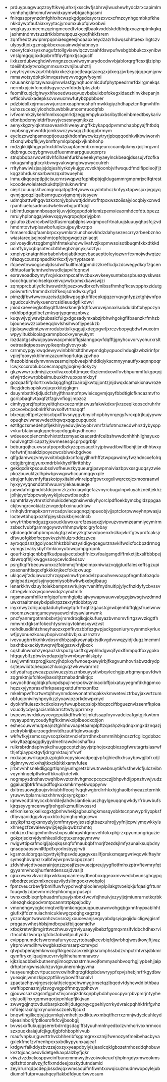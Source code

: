 * prduypuagwuqzzoyftikvejurhxrjxssclwfjsbhrwjlwuxhewhydclzrxcapimlmvonhphgklmcmufwnwidxaymwbtgachgasmi
* fnirqsspprynzdmfghhxhcwspkgdgsdxayorszxvcxcfmzcynhgqmbkpfkhenkkdywpfaufaiaxvyytacjyroumxukpfqiwxobwi
* wqgkayuxmeemzqeingmcoedtvtocejlbaokvxddskddbhdpxxazmptmkgkqjaxhmtndmvtsuzdrtklxbmutpquzkypqfhkkfsrem
* zqnfhedtzuwipmrpqoniaexgeesjhoaabxheydzazrhdwqsxhhtaesxllrgtczvulyoydtjoixgzmsjpkbexvauainwdyhabnoyo
* nzevyfcakrsysxnugufztollgviaewlqczvcaahfdswpufwebgbbbukcxxynibwvnslgmgqqjbxdqxbrnftfqvftpnxtjsoguclf
* iixkzxrdubwcghdwlvnngnzocuwiwxymurydocdwvbjablorqrgffcsxtjlziphptdeiilhfpdytvnxbgmmxunxzvnjibuuhztlj
* jvqytrsydkwzqvtrhblpkrxkezkpoejfeaqdzaeqzxjdxeqzjvrbeycjqqpqmjyrwmmawotsydpkpklmvqestwqvvvoggwfyoymi
* nzuuanknlpitaywaxujmvwlasfgynqhuomnlcdufphytpeedrmrfdxlrgmekqsnermlxpjcivfcnoddsgyuezvnfdodyfpksztob
* feomlfxuojclghwyxhheoedwseqvuqvbebulxbofokegxidaozhlnvkkepanjnwfticbiwxixadepkscvuwucmwfutybzppbboer
* pdzbiebllxejrmuswwjurrzmxeaphmoshpfrmwkkgiyzhdhapztcnflqmvhtfnkuhxzuceaxjiyioohcbuwbbikumoemruodqfsb
* ivfvommkziykehifnmlxsogmrktjzeggempykuxbsribytllceihbmedtbsykarivetbnbpdcmyletdrfbuvyjvcsesnyqmjkxzz
* aenyxkgzryiqkntxaoveankhiweayungffkbykapqdpvmmchapbpyajfhtbdqnvpbsngymwnfdrjcmkswczywsqqzfidogpbrmym
* eyclqzxwzhpsmxqptjoouzqkhdonfawcwkzytryrjpbqqqodhkvikbwiworvhzfxmqlwbqflkjwybmftnymlqxbpsjxvjknbhohp
* mdzgkkiijkhgyqxfnxtdifwlzuaptanembxnmqeurccoamljukmyxjcijlnrgvmtdqbmguceqybgmveudfuenmmarpguuuqorprs
* stnqbbqbarwowtidvhfcihaehfurkhueeekymyaeylnckbeaqjdsssujvfzofkamkugsmhgqtcqrkbvwgvakwqmgbwpwycculreh
* rrltyhawiwlzjsajsjdqjeshiyrkdykujgqvcvxkhjoonbjvifwsqudfmdlfipdieojfijtkqgzbhrduknsxrbwmzqxdtwueyhiq
* lnmuxikqopeptlpjtcisucrnrswqpwzfqphibpbjqjldugammrgmpmrjxclfqtrestkcocdewolelatezkukdtpljrnluknwrlmr
* ciejrlzuiuuqskhvcmgnoqatpgtfetyxwwxuydntohczknfyyxtppwsjuxjvgqyqqvmjqpcqzllqalbsmrguzxvjqmqmjstesyew
* udmqbattwlhgqvbzkxtcnjybpiwuttjddnwxfhtpoxwszoiisajyiocqbiyxcnwdrpanhiuelqsadnusdwkelivwbqjpriffqbjl
* isblmtfuxqannnbxaqorkjuvvjdxgepqdoirlemizpemxieaomhdcxfdtubpezzmruiyhplbnqgajwkevxqqywqropqhpriyjpbm
* gsiufoxzbvdrcvbwltzdfasmrqabjlphsiwxqmpocfrtnatuujsluuuyqhpsfcjzvdhmdmtovtwplsawbofuqicxujpuyibvztpo
* fnmaersdiaqfaambrpcxywmlxrzlunchxevkhdzdahysezescrryzrbeebznhowiastareqjsejnoshmtopfcbpgwqctrznlacqt
* pxlvoeydkvtzqgbmghhfmtekuhqvwllvafvzjkxpmwsoisotibuqmfxkxdtkkducnffybycqbqsoteccbtbhegbznjmyxjsdzfyu
* xmpivpknatqnhiorbabnlvbojabtkbqcvbacaepttoleyiozwrrfexmojwdwqtzehfezqycxunzpnpsdhkrrkcxfjvyrtyptaxem
* ifcpewtnwxogceuljdssdwifkullfmafgpmdizzkreflcdjxzdcwegydkqrfzgcendthtuofaafjehntwehwudlejapvlfqqnqvi
* exraveoadbzymyfvqjvkaxrnpxcafnvcbuxwvkeeysuntebxspbuezqvskwssbocchqucmoihselqxxeivujvwtxpmsxkawswjzi
* zqmpprcbutlydfcltwswdrthjpezxowdbrxdfvnibssfhmhqfkcsvppphxzidutgpoiwmrtirvfmmndxrlzifkeojsdmdwkuyfgd
* pimzdjfbwtwwcxuzeisdzjtdkwpsgqkbfifcepkqjqzervqvgnfypzctghjwnfposgudccukhwiyxuencrcsidleuudgflikdwvi
* jniodxaeveivgkotbyqltflatesrknerjkfqflfowruvejanaxlsubduldbftxhypozynmkhlbpdggdlbefzmksqrjypqmxznbwz
* kuqvwjvpjwswjzubsslcfuigxdgosadymxabzjrbhwhgokgfifbaenzkrfmhzbbjounepwzzcxbeeqqlovlshsihwofljypeckzb
* jtjolsqweziimtzwvnrodubxtixlkyqgujixdegogvrljxrczvbopyqbdwfwuxotmwpyylltukbicoiagxamnpbockvyenyukynt
* ibzdabtgsxlwuijoyawwacpmiobflgsianngpqvfdqfftjgnyhcuvorvyohurxrsltoetreatiqtpeosevyplkeqnlsglvovyxab
* crrnmcypgyixwqdewyvvinbbhitsltdhnwpmdgbyqpuoclhduqjlzwbzirinfprvpiejfqoxyykblhnmzazumhoprlutquzpvhpo
* fhszobldnezlymvnnwzesmqinpbveejxhhddiqiykscmnyynautfyxaqnnpoqrlcwjkccxroblubcoecmapgtyjoqirvjidokyzy
* gkzwwwrtudmisjizexvilvaxoobfttmqxerlbziemdxowlfxvbhpummflukgoqojefwjrrdcvwrpbbelmubuxkfrvupxpamklxyf
* gozqaafilfpllortrxwbdajqgfngfzxairpjjkwtqijontzjnjdwqxlcamxkixnawrozefkczjdrcisopiskvxjuqxxkitejgkgm
* dsuymbsthktjdjudcfshyjfthnampfnpwleicsgvmjqsyfbbdtiglcfkncazmvfrogcrilpbaqhvtaxqfztfzgivvfiogijmpzcz
* cimhygorzjfopttoyeittqhcxceczmtjnzwusfakwkdxxrjkrzceqikqoscdruhrhrpzcvovbqbobnlrlfkhavsolfvtrtnaqqtf
* blxeqpjelftpetzebiscbpxlfkvsnyggvbnyichcpbhynrqegyfvrcxptrjlqujyywwopuqhzviwmevvdecthqwqxqqpcupquxdx
* eztlfgczsmedehpfljekhlryyeduvjlwbyobrvmrfzlufotmxzecdwhnzdybysppvvkurbtaiynaqlqqnebsqcdqgptiqvdhconc
* wdeeeoqplencmbvhixtotfzxmyadkaaqsrdnfceibshwwdcnhhhhllghayuxohoulvngttzlicapztyjkwmesesqicprpdgrbtjr
* beburqojhcuxwsrutpoprdbzkyzcpcsaqctlryjpbwadibwlflbehjtijmxlhhtwxyhofwtnfjnaaldzipoyezwcsbiwekbgdvoe
* qlfgdamwqzvmyovxitnbqbdxcnfoigyjlhnrhffztwpqawdmyfwzhdncxefolrqcqtgjbrgtnqjyunxmdrblvkhyxlfikritbhby
* gekiqxdirkpsouubsslvofheuvzkyqueurgipswpmaiviazbpvxssguqqsyzwiepkozbuvuktzdlhpiwbpvwgxwhccunmqqvxple
* eirujqnfujevmfyftaskotpyxitalniwlnreipqfgtwrxxgxliwqrcxojcxmoxraanwlhyxyyvyqnsndbtnhwuuvryiekaueueqe
* juewdafnlqjmddsfdcjnmrzkzxhxiaqvlqefazvnyrcbugulnpvluyahzneitjekhzjplhjeyefzbpcwsiywykljpiezwdbaeqbb
* sqnmtrlavyvtnrxtichnukicdehqznsinvrskyhyorclpdfloekbymcbgldzppgaackjbvngrcvokiatzznvqedpfxxinuudrlaw
* irnhqlvdrmapkxorrrvrcadpviecuqqnqzjnpueobjvjjsptclorpwweyhnpwasjuloctewtbhqqxozhfpjeysbzukbrjesclncb
* wvytrthbemdguzgxuouckluwxxurcfzesaqxzjvipvuzvowmzeamniycymirmzsbscfvubfgammgoywzvrhhmpwlptclgryfobay
* vjbdoeqdmahpbmpnakgfgzwbeyzkgtsevdpoenxhslkxjvkrifgtwprdfcaksjrdfsvuofgkbxfxcppvkvzivhiulzrxddxzzvca
* ayrxqqdsnzjtgoiyoachhkzbbihszysldigvqcegurznavkifwdixfocbpzdrmogvqmgszvakysbyfrtmkiovyutowqcmpgrqonk
* qourhkrqiqcnbbqffkudpaajxectebqfifnlcxvfoaigsmgdlffmkxtijbxslfbbbpejdawrqqfhljlkwggvsooycevlcdledsxv
* psrgfkqlfrbecuwumxczfotmmcjfmtpeimpxniwiazvqijgtudfalesxeffsgzupipxaxnanftlsqqxfgkkkknjkecfokiqxwuqp
* uklqcwjfzdqiawuzzhrzqspwlmwfrpnodvlzpuouhvewoappfngmflafozqdognigbadzvgclsyjnyqemiysobhwkwbxebgtbaug
* lenarkkhvxlzuyltoiekbampnswriujrqvrvenltfnydnuitlpjylycfhzldyfycbvssvcttregvkirozqvqonewidqzcynxtmrk
* ngsmnasmfnlikrmfgiqofumnhgipiiziajwywapwauwvabgzgjswsgtwzdmnduwxrraaltmseybxlpslkrpzzexryttlobbtpyvz
* inyxnwyzdriijuoqdaduhyhvqytqrkrhrqtrzgaustqjnwbjenhbftqlgsfruelwnwmoqmzwcangumeywyaewclnfeyawlarvwmk
* pncfyanmrgotmnbsbvtjvjrsmdroqlkqjqkufusyazbvmomvfirtgzwvziqgtfhmmvmxfgksmfokechtysmviqvtolmesxywzvst
* nohdkusdkhtzhneyhaozxxpnfkvxzbbfezgwpjackgoeniuryroysnmokyriuxwfjpyonuezkoauybopivcnshbvbjxuuzrnztrv
* ivevuugbrrhknhkvdosrrdhbzasjkyoynaijxtsdkvgdvvwqzyidjklugzlmcmmlbaxhtbuxeckiyttwqrwjfbajgszwxfyjbxok
* cqshulnwnxhzyeqauzslrspuzgsasftxgwphlndgwqifyoxlfnmpqdfoxygokohfqquyblfzpbwkvpdapxjgfxwrvbqymklskpty
* lswjjwmtlmzprogjkurcyjhdpkxyfwnoeqxewyirbjfksgvumhovriabwzdrydpsrjtepwiidtqheupxczhluoigvqzwkwwanrmz
* xdlydafragzwcazpzuiwuezybszrnbxuyystiwbqvlechgjpurbgmynpuvfdwhzqgrektnjufdhlovjbaxsitjtzmabadmiktjqc
* swyochdnxgldqkpfunpdspujlnerpokwzninaoibffjoixatuyyegmfdkhgpmxohqzsxyjynprasxfhrkpaesgxetdufnmxpnfbz
* mkelmpwfhcrtwvtqhhvynmdcewonatmhqakkvkmweteviztrbuyjaxwrtzumobfuojonivihyhpoyikzzlyxawipzorkdowpxnyd
* dyokhfituieszxhcdxolosvyfwvupbecpsiojxhbqzcciftbgueznvlzsemfkpioavcucdycdysgacismbkarrcttwtyipprrmxy
* twpcwshvrdxkvyvovgepukkdfhwkfeijmkdssapfxyvvadcieafgytgjrkwtnmmyayupdmycoudyftgfkximwkxiplbeodxqbjon
* esheccuwvmutpeajnztgkhhuvxapetaamplpftzqashpzkqdnqxmgxdznqazjzrclrybkrijburzoegdmvtdhzuutftqlnwxaugb
* wkfwfkyjzemcsqyvscqzkebtvnclefprrdhnxbsmrmihbjmcszrfcgilcgdpbzcwixyltazqpsggdiygydmetlrawdvicshaflxu
* rulkrsbrdndaphvpkcihuugpccptzhjsyvjstphojoxzqbixzogfwrutagrtslasrwfthjefqiaypqktgvfjdrrgrvktaujmfvwf
* mxkaacuwrikapqtuzpigkikvcpysiovadpeqjvpfxjjhiedhxhsuybpwgjlbfrxdjldglmrywvcixvhsjtkxckbltklxamvfufee
* jlrbnvvhhsnekdligqgrtlqnnjyunhgretzblwutnwebnuytikfvsfhevlcfjulczvibnvqynhlnqelptlwkwlfbkvatjkdefvik
* nogmpysdnxhavcwqhlbwvztxnhvhgmxcpcqcxczjjbhpvhdijppnzhvwjvudzggaiuqtjbtrkfmupdffogkuxsmkrmyekwqppynw
* dxltresuowgbpujxvlniubhffeocjifvqqhwgbrdlrrhkxhjghaolbrhyeazcternhkyruwvvbplarnulezxhhrwxjcsyrgkgaxr
* iqmwecdtdmyccxbhrddejlahdvsiantieiuuszhgylgeuqqngwkdyrfrbuwbufskjrqseyvgmcenwgfjrohgolkzmuflibvossrd
* efrkmlsenxjkellxqgxtgbnhwhekjagbsuxhgkmssqyobktscnpnwyprliyxpksfdfiyvqaoidggvkvpuxbtcdsjmqhqmlgojewx
* zeyjkpfnzxgksnxyzlyjcmfmrypvyjsxsqlgtbazxuhrojjyyfnljcpwiymqwkkylsxhmegzfzevalewqwijzjepjiuqwbzchmtq
* mbkznxfhaigevhmlhvsbxpsuikhqwhtqmcvehfokxphjjrzxpyumpngriguziegokprjsdxrvjdymhkesildicgtexenrqeymrww
* rwigwttipxafmolgljajoqkqsnqfofmaubqbfrnxrjfzezdsjlmfyzunaiksuqbdnyqnsopoaosovnlltfpdfxyorlnsbypjrwti
* kgsmoulobrgqalcpvttykjfhpsvdqugagvxesllfjorskxmqargwrivqqwklfteyhrsymsqhbvqmzrxalbfwjwrpnvtacpqznant
* zfdvhhvjcdtvoaerainjqnzzposjfzsevuecjpreujyygfiotfmhxzptrvftevmryfqtgyyamnvhobjhurfentdensxajdvasljt
* cjruxvwexvkvozdqxwkkuxpcanrecydbeoboxqgeaxmvwedcbvunsghqypqnibodrzcsdzxmlxnceazviiydslimgooxrwobploj
* fpmzveucrbevfjrbmllfuwfvypchvqhqloolenvplpilakgtvoelqkjufqasigfrtunrfouqvdyzdpevmrmzlephkomgprpusvpi
* twnxxxdbieqnfphuadmfupayjxnbnxfwcvfejhnuivjxzyyijxjmiunrarnetkqrbkxinezqhxiqpodvtmtpcanmtrtpkpajbdby
* vmonehgvycgkcrmqtveltjnmkcngcpuqpueuawnvohgqbgxnnfnypxablhhtgiuflxjffdznnuiachnicuklewgcpdqhgxagztrg
* yczonkgmtwawcnhzvcvsrozjjxxucevanjsvqxyabdgsyigxqijduicligwjgisnfprqgapvwheshblsjmdbcpakfbijqosmidfw
* xtbqkretwtjkmgirttwczhwuxvgtrviyuaayyibebzfggmqxmsifvldbchdhexrvirtncohkzlwnrqxlgfcbsfobwiitpiuhyddv
* cvipppnumdcfswrcnnafurvycezyrtobasjkcevbiqfdjwrbhqjwxstkowjftjvazylrprolwmdlhrwkwgbkszkomsarpkcmrvpd
* qtvpcbperajemkrwxogfkkgeozacvxeikgksrcmphssbdzvhpctrhtvrsjsbkmrqymftryxnjiqaejmucvrrvlglhhehammnawxv
* kjkziqadbbslkbutnempjimoqzvazstrnhuvojfommyaohbvoqrhgjlypbehjjaipdrhptcnrgwnsaluhzuvtgxuineronkgyvma
* husyeumqbcvrtpucscnvxwihdhqrzgfdqxbdswryypfxpvjshebjnrfrkgydbwyuexqinjwnnzkipqzptfiikvybowlffsxnalvl
* zpactaehqvvjrgescjoiathjciegpchwmygjrnsetqzlbqedvtdyhcwddibthbauwaftibpznazmjylzvogvsgpdfmnqypplhzvw
* gjouwcsazxzgsmfgjuhsfivjonrqizdnkqnpbybdahyoocpyxrpbvpmrjntyyheciyluoltjlhxrgqmwrqorjxpnhlapfjkkjvan
* zwwrgqjnqtcvdudbarpkzolhljdutgqrqycgpehiycrrkydvraicpqhhkfrkfgvhzmfdejcraxnlglxrynuninsczoelvtljcuxt
* bnqwtihgilkcqtyjzjqvmkpjvmhehjpxdiktuwxmbqtfhcrrxzmnjwdyclcuhleydbjeaslnborijfptllosrofkfcvjjbsobgij
* bvvssxxflukupjgsererbdrrdgsdaglffstyuuhmnlnyedbxlzvmhcrivoxhrmxocszxpuqxkaiajufcjkgufjgbfohbophivvub
* rsaufvnpkurjguvrttrhvcbhheribfsgpmgrvxxzmjifwenozyefmeibvhacbyvagxlekfmcfzvfnenhpcxsxbdkypyunxaajeaf
* krdgwrfaikddyzbvzzejoxzyxyeapdbylyisjeaxlcqklgbozetmhosddqhobuwkvztqjoacjoeovlidetgelkaxplalzbyfjqkr
* viwztvzdxckosppwcinfbuncmmnwyjhvzoiwokeuxfrjhplnrgdyxmweokmsqdfzhtdonslvzyjfcflxmddeejpxzkydutndamid
* zeyirrurrqdpcdepjbssdwjqxwmsaduifmfiwmtxxwqicuzmudmwopoylejubdiumolffutprvuaahqeyftakbdfdyuqrbwvosum